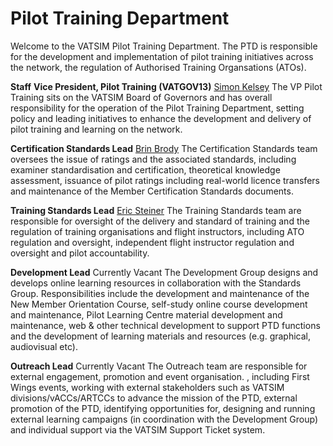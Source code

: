 ﻿# Pilot Training Department
Welcome to the VATSIM Pilot Training Department. The PTD is responsible for the development and implementation of pilot training initiatives across the network, the regulation of Authorised Training Organsations (ATOs).

**Staff**
**Vice President, Pilot Training (VATGOV13)**
[Simon Kelsey](mailto:s.kelsey@vatsim.net)
The VP Pilot Training sits on the VATSIM Board of Governors and has overall responsibility for the operation of the Pilot Training Department, setting policy and leading initiatives to enhance the development and delivery of pilot training and learning on the network.

**Certification Standards Lead**
[Brin Brody](mailto:b.brody@vatsim.net)
The Certification Standards team oversees the issue of ratings and the associated standards, including examiner standardisation and certification, theoretical knowledge assessment, issuance of pilot ratings including real-world licence transfers and maintenance of the Member Certification Standards documents.

**Training Standards Lead**
[Eric Steiner](mailto:e.steiner@vatsim.net)
The Training Standards team are responsible for oversight of the delivery and standard of training and the regulation of training organisations and flight instructors, including  ATO regulation and oversight, independent flight instructor regulation and oversight and pilot accountability.

**Development Lead**
Currently Vacant
The Development Group designs and develops online learning resources in collaboration with the Standards Group. Responsibilities include the development and maintenance of the  New Member Orientation Course, self-study online course development and maintenance, Pilot Learning Centre material development and maintenance, web & other technical development to support PTD functions and the development of learning materials and resources (e.g. graphical, audiovisual etc).

**Outreach Lead**
Currently Vacant
The Outreach team are responsible for external engagement, promotion and event organisation. , including First Wings events, working with external stakeholders such as VATSIM divisions/vACCs/ARTCCs to advance the mission of the PTD, external promotion of the PTD, identifying opportunities for, designing and running external learning campaigns (in coordination with the Development Group) and individual support via the VATSIM Support Ticket system.
